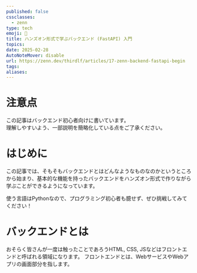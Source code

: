 ```yaml
---
published: false
cssclasses:
  - zenn
type: tech
emoji: 🔰
title: ハンズオン形式で学ぶバックエンド (FastAPI) 入門
topics: 
date: 2025-02-28
AutoNoteMover: disable
url: https://zenn.dev/thirdlf/articles/17-zenn-backend-fastapi-begin
tags: 
aliases:
---
```

# 注意点
この記事はバックエンド初心者向けに書いています。  
理解しやすいよう、一部説明を簡略化している点をご了承ください。

# はじめに
この記事では、そもそもバックエンドとはどんなようなものなのかというところから始まり、基本的な機能を持ったバックエンドをハンズオン形式で作りながら学ぶことができるようになっています。

使う言語はPythonなので、プログラミング初心者も臆せず、ぜひ挑戦してみてください！

# バックエンドとは
おそらく皆さんが一度は触ったことであろうHTML, CSS, JSなどはフロントエンドと呼ばれる領域になります。
フロントエンドとは、WebサービスやWebアプリの画面部分を指します。


